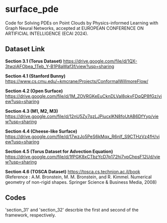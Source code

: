 # surface_pde

Code for Solving PDEs on Point Clouds by Physics-informed Learning with Graph Neural Networks, accepted at EUROPEAN CONFERENCE ON ARTIFICIAL INTELLIGENCE (ECAI 2024).

## Dataset Link

**Section 3.1 (Torus Dataset)**
https://drive.google.com/file/d/1QX-3twziAFObea_1Teb_Y-B1P8aWaf3f/view?usp=sharing

**Section 4.1 (Stanford Bunny)**
https://www.cs.cmu.edu/~kmcrane/Projects/ConformalWillmoreFlow/

**Section 4.2 (Open Surface)**
https://drive.google.com/file/d/1M_ZOVRGKeEuCknDLVal8okvFDqQP8fGz/view?usp=sharing

**Section 4.3 (M1, M2, M3)**
https://drive.google.com/file/d/12nU5Zy7qzLJPiucxlKN8foUtAB6DfYyp/view?usp=sharing

**Section 4.4 (Cheese-like Surface)**
https://drive.google.com/file/d/17wzJo5PeS6kMqx_R6nIf_S9CTHzVz4fH/view?usp=sharing

**Section 4.5 (Torus Dataset for Advection Equation)**
https://drive.google.com/file/d/1fPGK8xCTbzYcD7p172hi7vpChpsF12Ud/view?usp=sharing

**Section 4.6 (TOSCA Dataset)**
https://tosca.cs.technion.ac.il/book
(Reference : A.M. Bronstein, M. M. Bronstein, and R. Kimmel. Numerical geometry of non-rigid shapes. Springer Science & Business Media, 2008)

## Codes

'section_31' and 'section_32' descrbie the first and second of the framework, respectively.
